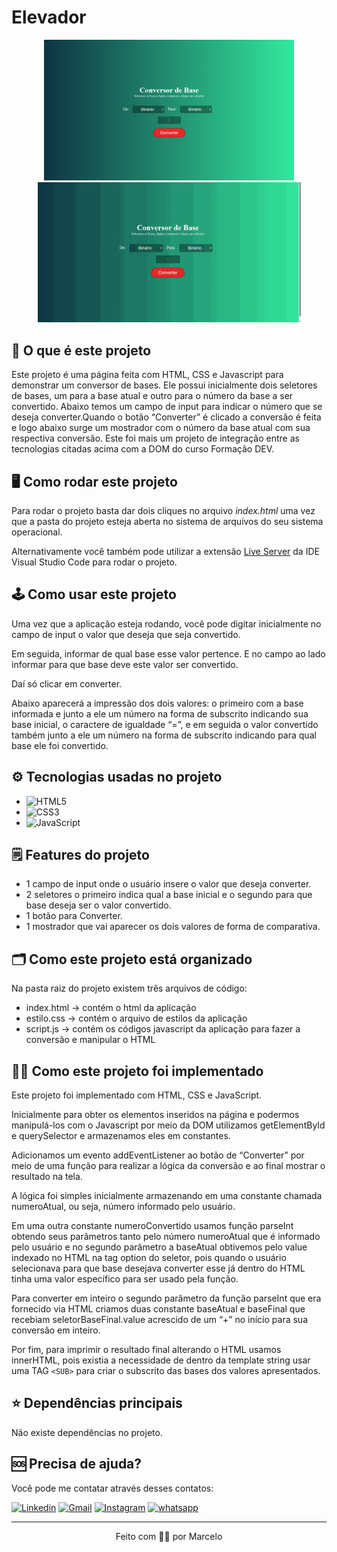 # Elevador

<p align="center">
<img src="./imagens/Apresentacao.png" alt="Tela incial" width="400px"></img>
<img src="./imagens/Conversor.gif" alt="Aplicação funcionando" width="421px"></img>
</p>



## 🤔 O que é este projeto

Este projeto é uma página feita com HTML, CSS e Javascript para demonstrar um conversor de bases. Ele possui inicialmente dois seletores de bases, um para a base atual e outro para o número da base a ser convertido. Abaixo temos um campo de input para indicar o número que se deseja converter.Quando o botão “Converter” é clicado a conversão é feita e logo abaixo surge um mostrador com o número da base atual com sua respectiva conversão. Este foi mais um projeto de integração entre as tecnologias citadas acima com a DOM do curso Formação DEV.

## 🖥️ Como rodar este projeto
Para rodar o projeto basta dar dois cliques no arquivo *index.html* uma vez que a pasta do projeto esteja aberta no sistema de arquivos do seu sistema operacional.

Alternativamente você também pode utilizar a extensão [Live Server](https://marketplace.visualstudio.com/items?itemName=ritwickdey.LiveServer) da IDE Visual Studio Code para rodar o projeto.

## 🕹️ Como usar este projeto
Uma vez que a aplicação esteja rodando, você pode digitar inicialmente no campo de input o valor que deseja que seja convertido. 

Em seguida, informar de qual base esse valor pertence. E no campo ao lado informar para que base deve este valor ser convertido.

Daí só clicar em converter. 

Abaixo aparecerá a impressão dos dois valores: o primeiro com a base informada e junto a ele um número na forma de subscrito indicando sua base inicial, o caractere  de igualdade “=”, e em seguida o valor convertido também junto a ele um número na forma de subscrito indicando para qual base ele foi convertido.

## ⚙️ Tecnologias usadas no projeto
- ![HTML5](https://img.shields.io/badge/HTML5-E34F26?style=plastic&logo=html5&logoColor=white)
- ![CSS3](https://img.shields.io/badge/CSS3-1572B6?style=plastic&logo=css3&logoColor=white)
- ![JavaScript](https://img.shields.io/badge/JavaScript-323330?style=plastic&logo=javascript&logoColor=F7DF1)

## 🗒️ Features do projeto
<!-- caracteristicas do projeto resumidas mas não é necessaria-->
- 1 campo de input onde o usuário insere o valor que deseja converter.
- 2 seletores o primeiro indica qual a base inicial e o segundo para que base deseja ser o valor convertido. 
- 1 botão para Converter. 
- 1 mostrador que vai aparecer os dois valores de forma de comparativa.

## 🗂️ Como este projeto está organizado
<!-- dar uma ideais geral nãoprecisa ser detalhista -->
Na pasta raiz do projeto existem três arquivos de código:
- index.html -> contém o html da aplicação
- estilo.css -> contém o arquivo de estilos da aplicação
- script.js -> contém os códigos javascript da aplicação para fazer a conversão e manipular o HTML

## 👩‍💻 Como este projeto foi implementado
<!-- Aqui pode ser usado uma linguagem, mas técnica e não escrever demais-->
Este projeto foi implementado com HTML, CSS e JavaScript.

Inicialmente para obter os elementos inseridos na página e podermos manipulá-los com o Javascript por meio da DOM utilizamos getElementById e  querySelector e armazenamos eles em constantes.

Adicionamos um evento addEventListener ao botão de “Converter” por meio de uma função para realizar a lógica da conversão e ao final mostrar o resultado na tela.

A lógica foi simples inicialmente armazenando em uma constante chamada numeroAtual, ou seja, número informado pelo usuário. 

Em uma outra constante numeroConvertido usamos função parseInt obtendo seus parâmetros tanto pelo número numeroAtual que é informado pelo usuário e no segundo parâmetro a baseAtual obtivemos pelo value indexado no HTML na tag option do seletor, pois quando o usuário selecionava para que base desejava converter esse já dentro do HTML tinha uma valor específico para ser usado pela função.

Para converter em inteiro o segundo parâmetro da função parseInt que era fornecido via  HTML criamos duas constante baseAtual e baseFinal que recebiam seletorBaseFinal.value acrescido de um “+” no início para sua conversão em inteiro.

Por fim, para imprimir o resultado final alterando o HTML usamos innerHTML, pois existia a necessidade de dentro da template string usar uma TAG `<SUB>` para criar o subscrito das bases dos valores apresentados.

## ⭐ Dependências principais
<!-- API's importantes-->
Não existe dependências no projeto.

## 🆘 Precisa de ajuda?
Você pode me contatar através desses contatos:

[![Linkedin](https://img.shields.io/badge/LinkedIn-0077B5?style=for-the-badge&logo=linkedin&logoColor=white)](https://www.linkedin.com/in/marcelocmdev/)
[![Gmail](https://img.shields.io/badge/Gmail-D14836?style=for-the-badge&logo=gmail&logoColor=white)](marcelocmdev@gmail.com)
[![Instagram](https://img.shields.io/badge/Instagram-%23E4405F.svg?style=for-the-badge&logo=Instagram&logoColor=white)](https://www.instagram.com/marcellocmedeiros/)
[![whatsapp](https://img.shields.io/badge/WhatsApp-25D366?style=for-the-badge&logo=whatsapp&logoColor=white)](https://api.whatsapp.com/send?phone=5583999666768)


-------
<p align="center">Feito com 🧑‍💻 por Marcelo</p>
